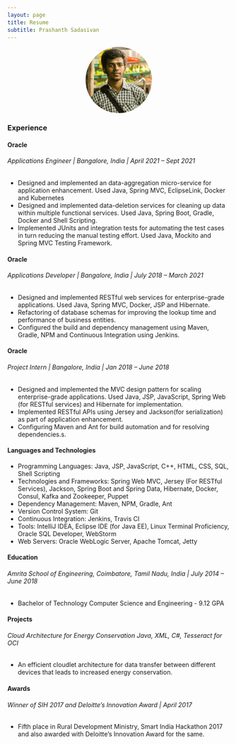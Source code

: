 ```yaml
---
layout: page
title: Resume
subtitle: Prashanth Sadasivan
---
```

<img src="/author.jpg"
     alt="Prashanth Sadasivan"
     style="display: block;
            margin-left: auto;
            margin-right: auto;
            width:150px;
            height:150px;
            border-radius: 50%;" />

### Experience  

#### Oracle
###### Applications Engineer | Bangalore, India | April 2021 – Sept 2021
- Designed and implemented an data-aggregation micro-service for application enhancement. Used Java,
Spring MVC, EclipseLink, Docker and Kubernetes
- Designed and implemented data-deletion services for cleaning up data within multiple functional services.
Used Java, Spring Boot, Gradle, Docker and Shell Scripting.
- Implemented JUnits and integration tests for automating the test cases in turn reducing the manual testing
effort. Used Java, Mockito and Spring MVC Testing Framework.

#### Oracle
###### Applications Developer | Bangalore, India | July 2018 – March 2021
- Designed and implemented RESTful web services for enterprise-grade applications. Used Java, Spring
MVC, Docker, JSP and Hibernate.
- Refactoring of database schemas for improving the lookup time and performance of business entities.
- Configured the build and dependency management using Maven, Gradle, NPM and Continuous Integration
using Jenkins.

#### Oracle
###### Project Intern | Bangalore, India | Jan 2018 – June 2018
- Designed and implemented the MVC design pattern for scaling enterprise-grade applications. Used Java,
JSP, JavaScript, Spring Web (for RESTful services) and Hibernate for implementation.
- Implemented RESTful APIs using Jersey and Jackson(for serialization) as part of application enhancement.
- Configuring Maven and Ant for build automation and for resolving dependencies.s.

#### Languages and Technologies
- Programming Languages: Java, JSP, JavaScript, C++, HTML, CSS, SQL, Shell Scripting
- Technologies and Frameworks: Spring Web MVC, Jersey (For RESTful Services), Jackson, Spring Boot
and Spring Data, Hibernate, Docker, Consul, Kafka and Zookeeper, Puppet
- Dependency Management: Maven, NPM, Gradle, Ant
- Version Control System: Git
- Continuous Integration: Jenkins, Travis CI
- Tools: IntelliJ IDEA, Eclipse IDE (for Java EE), Linux Terminal Proficiency, Oracle SQL Developer,
WebStorm
- Web Servers: Oracle WebLogic Server, Apache Tomcat, Jetty

#### Education
###### Amrita School of Engineering, Coimbatore, Tamil Nadu, India | July 2014 – June 2018
- Bachelor of Technology Computer Science and Engineering - 9.12 GPA

#### Projects
###### Cloud Architecture for Energy Conservation Java, XML, C#, Tesseract for OCI  
- An efficient cloudlet architecture for data transfer between different devices that leads to increased energy
conservation.

#### Awards
###### Winner of SIH 2017 and Deloitte’s Innovation Award | April 2017  
- Fifth place in Rural Development Ministry, Smart India Hackathon 2017 and also awarded with Deloitte’s
Innovation Award for the same.
